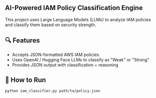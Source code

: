 
## AI-Powered IAM Policy Classification Engine


This project uses Large Language Models (LLMs) to analyze IAM policies and classify them based on security strength.

## 🔍 Features

- Accepts JSON-formatted AWS IAM policies
- Uses OpenAI / Hugging Face LLMs to classify as "Weak" or "Strong"
- Provides JSON output with classification + reasoning


## 🧪 How to Run

```bash
python iam_classifier.py path/to/policy.json
```
